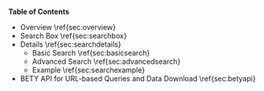 **Table of Contents**

* Overview \ref{sec:overview}
 * Search Box \ref{sec:searchbox}
 * Details \ref{sec:searchdetails}
      * Basic Search \ref{sec:basicsearch}
      * Advanced Search \ref{sec:advancedsearch}
      * Example \ref{sec:searchexample}
* BETY API for URL-based Queries and Data Download \ref{sec:betyapi}


  
